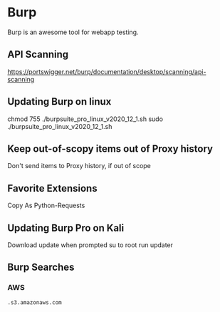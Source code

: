 # Burp
Burp is an awesome tool for webapp testing.

## API Scanning
https://portswigger.net/burp/documentation/desktop/scanning/api-scanning

## Updating Burp on linux
chmod 755 ./burpsuite_pro_linux_v2020_12_1.sh
sudo ./burpsuite_pro_linux_v2020_12_1.sh

## Keep out-of-scopy items out of Proxy history
Don't send items to Proxy history, if out of scope

## Favorite Extensions
Copy As Python-Requests

## Updating Burp Pro on Kali
Download update when prompted
su to root
run updater

## Burp Searches
### AWS
`.s3.amazonaws.com`
